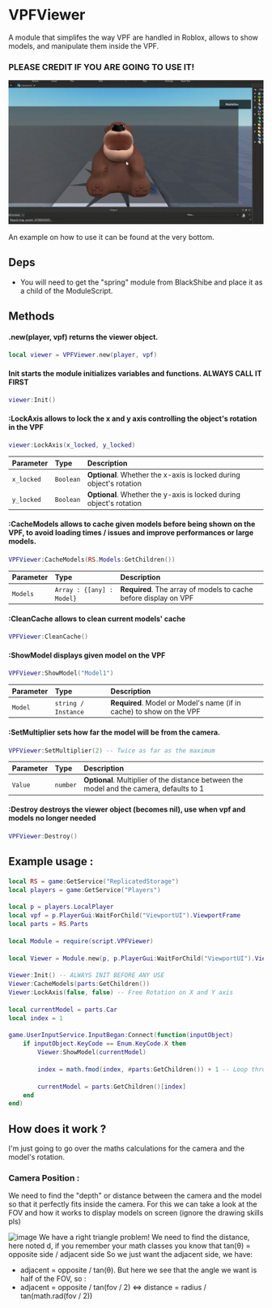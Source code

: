# VPFViewer
A module that simplifes the way VPF are handled in Roblox, allows to show models, and manipulate them inside the VPF.

### PLEASE CREDIT IF YOU ARE GOING TO USE IT!

![](https://github.com/MistiikDev/VPFViewer/blob/main/2023-12-04-22-14-09_1.gif)

An example on how to use it can be found at the very bottom.
## Deps
 - You will need to get the "spring" module from BlackShibe and place it as a child of the ModuleScript.

## Methods
#### .new(player, vpf) returns the viewer object.
```lua
local viewer = VPFViewer.new(player, vpf)
```

#### Init starts the module initializes variables and functions. ALWAYS CALL IT FIRST

```lua
viewer:Init()
```

#### :LockAxis allows to lock the x and y axis controlling the object's rotation in the VPF
```lua
viewer:LockAxis(x_locked, y_locked)
```

| Parameter | Type     | Description                |
| :-------- | :------- | :------------------------- |
| `x_locked` | `Boolean` | **Optional**. Whether the x-axis is locked during object's rotation |
| `y_locked` | `Boolean` | **Optional**. Whether the y-axis is locked during object's rotation |

#### :CacheModels allows to cache given models before being shown on the VPF, to avoid loading times / issues and improve performances or large models.
```lua
VPFViewer:CacheModels(RS.Models:GetChildren())
```

| Parameter | Type     | Description                |
| :-------- | :------- | :------------------------- |
| `Models` | `Array : {[any] : Model}` | **Required**. The array of models to cache before display on VPF |

#### :CleanCache allows to clean current models' cache
```lua
VPFViewer:CleanCache()
```

#### :ShowModel displays given model on the VPF
```lua
VPFViewer:ShowModel("Model1")
```

| Parameter | Type     | Description                |
| :-------- | :------- | :------------------------- |
| `Model` | `string / Instance` | **Required**. Model or Model's name (if in cache) to show on the VPF |

#### :SetMultiplier sets how far the model will be from the camera.
```lua
VPFViewer:SetMultiplier(2) -- Twice as far as the maximum
```

| Parameter | Type     | Description                |
| :-------- | :------- | :------------------------- |
| `Value` | `number` | **Optional**. Multiplier of the distance between the model and the camera, defaults to 1 |

#### :Destroy destroys the viewer object (becomes nil), use when vpf and models no longer needed
```lua
VPFViewer:Destroy()
```

## Example usage : 
```lua
local RS = game:GetService("ReplicatedStorage")
local players = game:GetService("Players")

local p = players.LocalPlayer
local vpf = p.PlayerGui:WaitForChild("ViewportUI").ViewportFrame
local parts = RS.Parts

local Module = require(script.VPFViewer)

local Viewer = Module.new(p, p.PlayerGui:WaitForChild("ViewportUI").ViewportFrame)

Viewer:Init() -- ALWAYS INIT BEFORE ANY USE
Viewer:CacheModels(parts:GetChildren())
Viewer:LockAxis(false, false) -- Free Rotation on X and Y axis

local currentModel = parts.Car
local index = 1

game.UserInputService.InputBegan:Connect(function(inputObject)
	if inputObject.KeyCode == Enum.KeyCode.X then
		Viewer:ShowModel(currentModel)
		
		index = math.fmod(index, #parts:GetChildren()) + 1 -- Loop through all models, and goes back to 1 once hit the last (remain of the euclidian division of i / #p)
		
		currentModel = parts:GetChildren()[index]
	end
end)
```
## How does it work ?
I'm just going to go over the maths calculations for the camera and the model's rotation. 
### Camera Position : 
We need to find the "depth" or distance between the camera and the model so that it perfectly fits inside the camera. For this we can take a look at the FOV and how it works to display models on screen (ignore the drawing skills pls)

![image](https://github.com/MistiikDev/VPFViewer/assets/91028158/2dc72cc5-b3b7-46d3-9266-43f91d575c8a)
We have a right triangle problem! We need to find the distance, here noted d, if you remember your math classes you know that tan(θ) = opposite side / adjacent side
So we just want the adjacent side, we have: 
 - adjacent = opposite / tan(θ).
But here we see that the angle we want is half of the FOV, so : 
 - adjacent = opposite / tan(fov / 2) <=> distance = radius / tan(math.rad(fov / 2))
